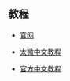 ## 教程
- [官网](https://tiddlywiki.com/)

- [太微中文教程](https://tw-cn.netlify.app/)

- [官方中文教程](https://bramchen.github.io/tw5-docs/zh-Hans/)